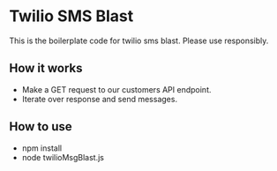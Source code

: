 # Twilio SMS Blast
This is the boilerplate code for twilio sms blast. Please use responsibly.

## How it works
- Make a GET request to our customers API endpoint.
- Iterate over response and send messages.

## How to use
- npm install
- node twilioMsgBlast.js
